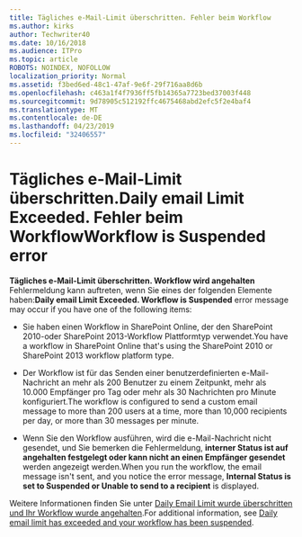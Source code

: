 ```yaml
---
title: Tägliches e-Mail-Limit überschritten. Fehler beim Workflow
ms.author: kirks
author: Techwriter40
ms.date: 10/16/2018
ms.audience: ITPro
ms.topic: article
ROBOTS: NOINDEX, NOFOLLOW
localization_priority: Normal
ms.assetid: f3bed6ed-48c1-47af-9e6f-29f716aa8d6b
ms.openlocfilehash: c463a1f4f7936ff5fb14365a7723bed37003f448
ms.sourcegitcommit: 9d78905c512192ffc4675468abd2efc5f2e4baf4
ms.translationtype: MT
ms.contentlocale: de-DE
ms.lasthandoff: 04/23/2019
ms.locfileid: "32406557"
---
```

# <a name="daily-email-limit-exceeded-workflow-is-suspended-error"></a><span data-ttu-id="3ed13-103">Tägliches e-Mail-Limit überschritten.</span><span class="sxs-lookup"><span data-stu-id="3ed13-103">Daily email Limit Exceeded.</span></span> <span data-ttu-id="3ed13-104">Fehler beim Workflow</span><span class="sxs-lookup"><span data-stu-id="3ed13-104">Workflow is Suspended error</span></span>

 <span data-ttu-id="3ed13-105">**Tägliches e-Mail-Limit überschritten. Workflow wird angehalten** Fehlermeldung kann auftreten, wenn Sie eines der folgenden Elemente haben:</span><span class="sxs-lookup"><span data-stu-id="3ed13-105">**Daily email Limit Exceeded. Workflow is Suspended** error message may occur if you have one of the following items:</span></span> 
  
- <span data-ttu-id="3ed13-106">Sie haben einen Workflow in SharePoint Online, der den SharePoint 2010-oder SharePoint 2013-Workflow Plattformtyp verwendet.</span><span class="sxs-lookup"><span data-stu-id="3ed13-106">You have a workflow in SharePoint Online that's using the SharePoint 2010 or SharePoint 2013 workflow platform type.</span></span>
    
- <span data-ttu-id="3ed13-107">Der Workflow ist für das Senden einer benutzerdefinierten e-Mail-Nachricht an mehr als 200 Benutzer zu einem Zeitpunkt, mehr als 10.000 Empfänger pro Tag oder mehr als 30 Nachrichten pro Minute konfiguriert.</span><span class="sxs-lookup"><span data-stu-id="3ed13-107">The workflow is configured to send a custom email message to more than 200 users at a time, more than 10,000 recipients per day, or more than 30 messages per minute.</span></span>
    
- <span data-ttu-id="3ed13-108">Wenn Sie den Workflow ausführen, wird die e-Mail-Nachricht nicht gesendet, und Sie bemerken die Fehlermeldung, **interner Status ist auf angehalten festgelegt oder kann nicht an einen Empfänger gesendet** werden angezeigt werden.</span><span class="sxs-lookup"><span data-stu-id="3ed13-108">When you run the workflow, the email message isn't sent, and you notice the error message, **Internal Status is set to Suspended or Unable to send to a recipient** is displayed.</span></span> 
    
<span data-ttu-id="3ed13-109">Weitere Informationen finden Sie unter [Daily Email Limit wurde überschritten und Ihr Workflow wurde angehalten](https://go.microsoft.com/fwlink/?Linkid=2031137).</span><span class="sxs-lookup"><span data-stu-id="3ed13-109">For additional information, see [Daily email limit has exceeded and your workflow has been suspended](https://go.microsoft.com/fwlink/?Linkid=2031137).</span></span>
  
